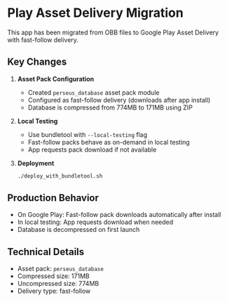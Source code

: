 # Play Asset Delivery Migration

This app has been migrated from OBB files to Google Play Asset Delivery with fast-follow delivery.

## Key Changes

1. **Asset Pack Configuration**
   - Created `perseus_database` asset pack module
   - Configured as fast-follow delivery (downloads after app install)
   - Database is compressed from 774MB to 171MB using ZIP

2. **Local Testing**
   - Use bundletool with `--local-testing` flag
   - Fast-follow packs behave as on-demand in local testing
   - App requests pack download if not available

3. **Deployment**
   ```bash
   ./deploy_with_bundletool.sh
   ```

## Production Behavior

- On Google Play: Fast-follow pack downloads automatically after install
- In local testing: App requests download when needed
- Database is decompressed on first launch

## Technical Details

- Asset pack: `perseus_database` 
- Compressed size: 171MB
- Uncompressed size: 774MB
- Delivery type: fast-follow